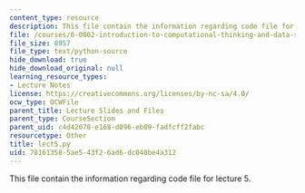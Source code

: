 ```yaml
---
content_type: resource
description: This file contain the information regarding code file for lecture 5.
file: /courses/6-0002-introduction-to-computational-thinking-and-data-science-fall-2016/781613585ae543f26ad6dc040be4a312_lect5.py
file_size: 8957
file_type: text/python-source
hide_download: true
hide_download_original: null
learning_resource_types:
- Lecture Notes
license: https://creativecommons.org/licenses/by-nc-sa/4.0/
ocw_type: OCWFile
parent_title: Lecture Slides and Files
parent_type: CourseSection
parent_uid: c4d42078-e168-d096-eb09-fadfcff2fabc
resourcetype: Other
title: lect5.py
uid: 78161358-5ae5-43f2-6ad6-dc040be4a312
---
```

This file contain the information regarding code file for lecture 5.